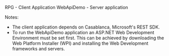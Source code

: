 RPG - Client Application
WebApiDemo - Server application

Notes:

* The client application depends on Casablanca, Microsoft's REST SDK.
* To run the WebApiDemo application an ASP.NET Web Development Environment must be set first. This can be achieved by downloading the Web Platform Installer (WPI) and installing the Web Development frameworks and servers.
